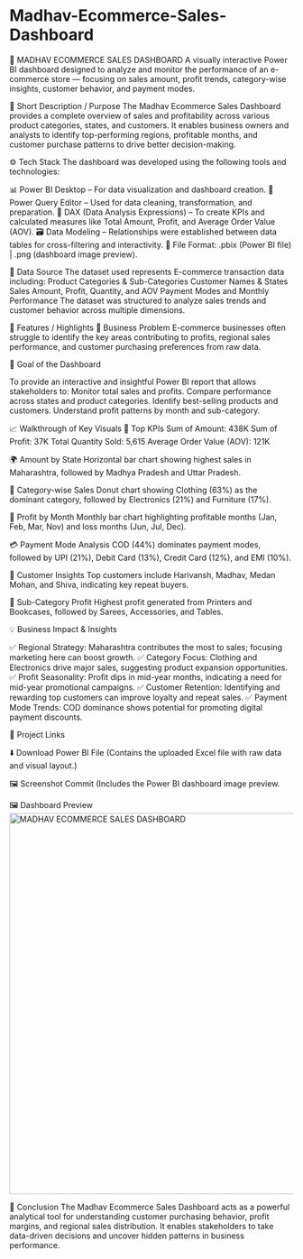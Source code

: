 # Madhav-Ecommerce-Sales-Dashboard

💼 MADHAV ECOMMERCE SALES DASHBOARD
A visually interactive Power BI dashboard designed to analyze and monitor the performance of an e-commerce store — focusing on sales amount, profit trends, category-wise insights, customer behavior, and payment modes.

🧠 Short Description / Purpose
The Madhav Ecommerce Sales Dashboard provides a complete overview of sales and profitability across various product categories, states, and customers. It enables business owners and analysts to identify top-performing regions, profitable months, and customer purchase patterns to drive better decision-making.

⚙️ Tech Stack
The dashboard was developed using the following tools and technologies:

📊 Power BI Desktop – For data visualization and dashboard creation.
📂 Power Query Editor – Used for data cleaning, transformation, and preparation.
🧮 DAX (Data Analysis Expressions) – To create KPIs and calculated measures like Total Amount, Profit, and Average Order Value (AOV).
🗃️ Data Modeling – Relationships were established between data tables for cross-filtering and interactivity.
📁 File Format: .pbix (Power BI file) | .png (dashboard image preview).

🧾 Data Source
The dataset used represents E-commerce transaction data including:
Product Categories & Sub-Categories
Customer Names & States
Sales Amount, Profit, Quantity, and AOV
Payment Modes and Monthly Performance
The dataset was structured to analyze sales trends and customer behavior across multiple dimensions.

🌟 Features / Highlights
🔹 Business Problem
E-commerce businesses often struggle to identify the key areas contributing to profits, regional sales performance, and customer purchasing preferences from raw data.

🎯 Goal of the Dashboard

To provide an interactive and insightful Power BI report that allows stakeholders to:
Monitor total sales and profits.
Compare performance across states and product categories.
Identify best-selling products and customers.
Understand profit patterns by month and sub-category.

📈 Walkthrough of Key Visuals
📌 Top KPIs
Sum of Amount: 438K
Sum of Profit: 37K
Total Quantity Sold: 5,615
Average Order Value (AOV): 121K

🌍 Amount by State
Horizontal bar chart showing highest sales in Maharashtra, followed by Madhya Pradesh and Uttar Pradesh.

👕 Category-wise Sales
Donut chart showing Clothing (63%) as the dominant category, followed by Electronics (21%) and Furniture (17%).

📆 Profit by Month
Monthly bar chart highlighting profitable months (Jan, Feb, Mar, Nov) and loss months (Jun, Jul, Dec).

💳 Payment Mode Analysis
COD (44%) dominates payment modes, followed by UPI (21%), Debit Card (13%), Credit Card (12%), and EMI (10%).

👥 Customer Insights
Top customers include Harivansh, Madhav, Medan Mohan, and Shiva, indicating key repeat buyers.

🧩 Sub-Category Profit
Highest profit generated from Printers and Bookcases, followed by Sarees, Accessories, and Tables.

💡 Business Impact & Insights

✅ Regional Strategy: Maharashtra contributes the most to sales; focusing marketing here can boost growth.
✅ Category Focus: Clothing and Electronics drive major sales, suggesting product expansion opportunities.
✅ Profit Seasonality: Profit dips in mid-year months, indicating a need for mid-year promotional campaigns.
✅ Customer Retention: Identifying and rewarding top customers can improve loyalty and repeat sales.
✅ Payment Mode Trends: COD dominance shows potential for promoting digital payment discounts.



🔗 Project Links

⬇️ Download Power BI File
(Contains the uploaded Excel file with raw data and visual layout.)

🖼️ Screenshot Commit
(Includes the Power BI dashboard image preview.

🖼️ Dashboard Preview
<img width="1210" height="676" alt="MADHAV ECOMMERCE SALES DASHBOARD" src="https://github.com/user-attachments/assets/ac340772-e8d3-4437-aa97-71d6bb2fd882" />

🏁 Conclusion
The Madhav Ecommerce Sales Dashboard acts as a powerful analytical tool for understanding customer purchasing behavior, profit margins, and regional sales distribution. It enables stakeholders to take data-driven decisions and uncover hidden patterns in business performance.

